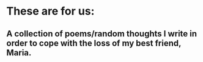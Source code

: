 # These are for us:
## A collection of poems/random thoughts I write in order to cope with the loss of my best friend, Maria.

